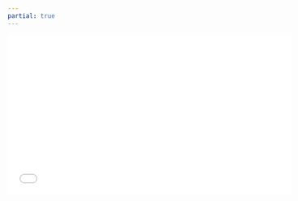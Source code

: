 ```yaml
---
partial: true
---
```


<div class="video-container">
<iframe width="560" height="315" src="//www.youtube.com/embed/M6mgzl0nf38"
frameborder="0" allowfullscreen></iframe>
</div>

